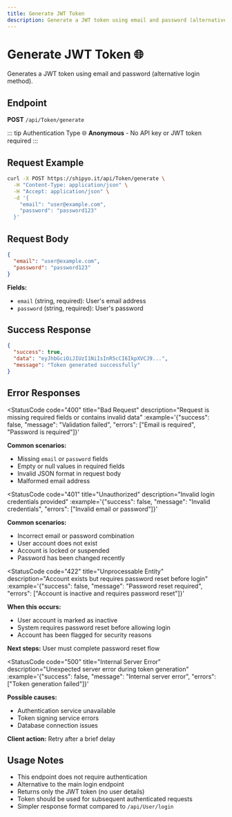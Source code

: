 ```yaml
---
title: Generate JWT Token
description: Generate a JWT token using email and password (alternative login method)
---
```


# Generate JWT Token 🌐

Generates a JWT token using email and password (alternative login method).

## Endpoint
**POST** `/api/Token/generate`

<HeaderBadge 
  type="anonymous" 
  icon="🌐" 
  label="Anonymous"
  :headers="['Content-Type: application/json', 'Accept: application/json']"
/>

::: tip Authentication Type
🌐 **Anonymous** - No API key or JWT token required
:::

## Request Example
```bash
curl -X POST https://shipyo.it/api/Token/generate \
  -H "Content-Type: application/json" \
  -H "Accept: application/json" \
  -d '{
    "email": "user@example.com",
    "password": "password123"
  }'
```

## Request Body
```json
{
  "email": "user@example.com",
  "password": "password123"
}
```

**Fields:**
- `email` (string, required): User's email address
- `password` (string, required): User's password

## Success Response
```json
{
  "success": true,
  "data": "eyJhbGciOiJIUzI1NiIsInR5cCI6IkpXVCJ9...",
  "message": "Token generated successfully"
}
```

## Error Responses

<StatusCode 
  code="400" 
  title="Bad Request"
  description="Request is missing required fields or contains invalid data"
  :example='{"success": false, "message": "Validation failed", "errors": ["Email is required", "Password is required"]}'
>

**Common scenarios:**
- Missing `email` or `password` fields
- Empty or null values in required fields
- Invalid JSON format in request body
- Malformed email address

</StatusCode>

<StatusCode 
  code="401" 
  title="Unauthorized"
  description="Invalid login credentials provided"
  :example='{"success": false, "message": "Invalid credentials", "errors": ["Invalid email or password"]}'
>

**Common scenarios:**
- Incorrect email or password combination
- User account does not exist
- Account is locked or suspended
- Password has been changed recently

</StatusCode>

<StatusCode 
  code="422" 
  title="Unprocessable Entity"
  description="Account exists but requires password reset before login"
  :example='{"success": false, "message": "Password reset required", "errors": ["Account is inactive and requires password reset"]}'
>

**When this occurs:**
- User account is marked as inactive
- System requires password reset before allowing login
- Account has been flagged for security reasons

**Next steps:** User must complete password reset flow

</StatusCode>

<StatusCode 
  code="500" 
  title="Internal Server Error"
  description="Unexpected server error during token generation"
  :example='{"success": false, "message": "Internal server error", "errors": ["Token generation failed"]}'
>

**Possible causes:**
- Authentication service unavailable
- Token signing service errors
- Database connection issues

**Client action:** Retry after a brief delay

</StatusCode>

## Usage Notes

- This endpoint does not require authentication
- Alternative to the main login endpoint
- Returns only the JWT token (no user details)
- Token should be used for subsequent authenticated requests
- Simpler response format compared to `/api/User/login`
